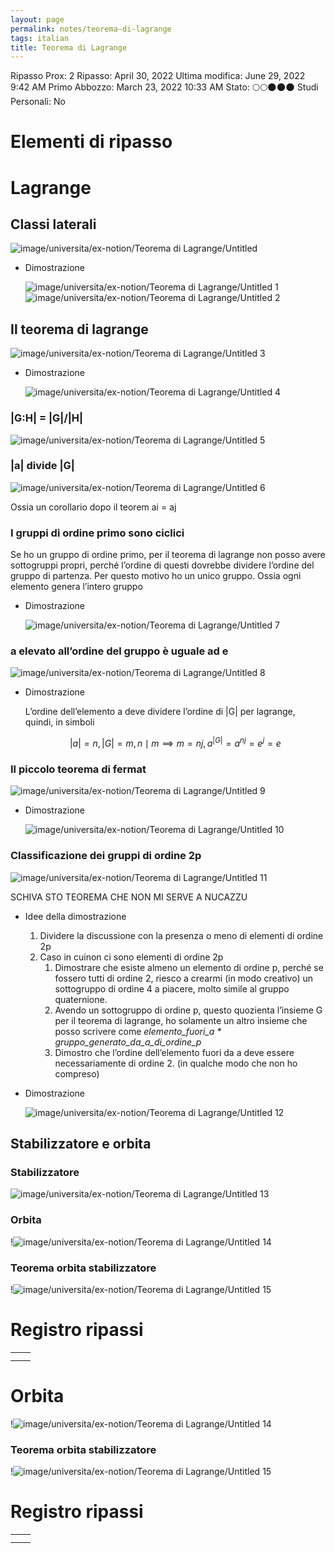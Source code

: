 ```yaml
---
layout: page
permalink: notes/teorema-di-lagrange
tags: italian
title: Teorema di Lagrange
---
```


Ripasso Prox: 2
Ripasso: April 30, 2022
Ultima modifica: June 29, 2022 9:42 AM
Primo Abbozzo: March 23, 2022 10:33 AM
Stato: 🌕🌕🌑🌑🌑
Studi Personali: No

# Elementi di ripasso

# Lagrange

## Classi laterali

<img src="/images/notes/image/universita/ex-notion/Teorema di Lagrange/Untitled.png" alt="image/universita/ex-notion/Teorema di Lagrange/Untitled">

- Dimostrazione

    <img src="/images/notes/image/universita/ex-notion/Teorema di Lagrange/Untitled 1.png" alt="image/universita/ex-notion/Teorema di Lagrange/Untitled 1">

    <img src="/images/notes/image/universita/ex-notion/Teorema di Lagrange/Untitled 2.png" alt="image/universita/ex-notion/Teorema di Lagrange/Untitled 2">


## Il teorema di lagrange

<img src="/images/notes/image/universita/ex-notion/Teorema di Lagrange/Untitled 3.png" alt="image/universita/ex-notion/Teorema di Lagrange/Untitled 3">

- Dimostrazione

    <img src="/images/notes/image/universita/ex-notion/Teorema di Lagrange/Untitled 4.png" alt="image/universita/ex-notion/Teorema di Lagrange/Untitled 4">


### |G:H|  = |G|/|H|

<img src="/images/notes/image/universita/ex-notion/Teorema di Lagrange/Untitled 5.png" alt="image/universita/ex-notion/Teorema di Lagrange/Untitled 5">

### |a| divide |G|

<img src="/images/notes/image/universita/ex-notion/Teorema di Lagrange/Untitled 6.png" alt="image/universita/ex-notion/Teorema di Lagrange/Untitled 6">

Ossia un corollario dopo il teorem ai = aj

### I gruppi di ordine primo sono ciclici

Se ho un gruppo di ordine primo, per il teorema di lagrange non posso avere sottogruppi propri, perché l’ordine di questi dovrebbe dividere l’ordine del gruppo di partenza. Per questo motivo ho un unico gruppo. Ossia ogni elemento genera l’intero gruppo

- Dimostrazione

    <img src="/images/notes/image/universita/ex-notion/Teorema di Lagrange/Untitled 7.png" alt="image/universita/ex-notion/Teorema di Lagrange/Untitled 7">


### a elevato all’ordine del gruppo è uguale ad e

<img src="/images/notes/image/universita/ex-notion/Teorema di Lagrange/Untitled 8.png" alt="image/universita/ex-notion/Teorema di Lagrange/Untitled 8">

- Dimostrazione

    L’ordine dell’elemento a deve dividere l’ordine di |G| per lagrange, quindi, in simboli

    $$
    |a| =n, |G| = m, n \mid m \implies m = nj, a^{|G|} = a^{nj} = e ^j = e
    $$


### Il piccolo teorema di fermat

<img src="/images/notes/image/universita/ex-notion/Teorema di Lagrange/Untitled 9.png" alt="image/universita/ex-notion/Teorema di Lagrange/Untitled 9">

- Dimostrazione

    <img src="/images/notes/image/universita/ex-notion/Teorema di Lagrange/Untitled 10.png" alt="image/universita/ex-notion/Teorema di Lagrange/Untitled 10">


### Classificazione dei gruppi di ordine 2p

<img src="/images/notes/image/universita/ex-notion/Teorema di Lagrange/Untitled 11.png" alt="image/universita/ex-notion/Teorema di Lagrange/Untitled 11">

SCHIVA STO TEOREMA CHE NON MI SERVE A NUCAZZU

- Idee della dimostrazione
    1. Dividere la discussione con la presenza o meno di elementi di ordine 2p
    2. Caso in cuinon ci sono elementi di ordine 2p
        1. Dimostrare che esiste almeno un elemento di ordine p, perché se fossero tutti di ordine 2, riesco a crearmi (in modo creativo) un sottogruppo di ordine 4 a piacere, molto simile al gruppo quaternione.
        2. Avendo un sottogruppo di ordine p, questo quozienta l’insieme G per il teorema di lagrange, ho solamente un altro insieme che posso scrivere come
        *elemento_fuori_a * gruppo_generato_da_a_di_ordine_p*
        3. Dimostro che l’ordine dell’elemento fuori da a deve essere necessariamente di ordine 2. (in qualche modo che non ho compreso)
- Dimostrazione

    <img src="/images/notes/image/universita/ex-notion/Teorema di Lagrange/Untitled 12.png" alt="image/universita/ex-notion/Teorema di Lagrange/Untitled 12">


## Stabilizzatore e orbita

### Stabilizzatore

<img src="/images/notes/image/universita/ex-notion/Teorema di Lagrange/Untitled 13.png" alt="image/universita/ex-notion/Teorema di Lagrange/Untitled 13">

### Orbita

!<img src="/images/notes/image/universita/ex-notion/Teorema di Lagrange/Untitled 14.png" alt="image/universita/ex-notion/Teorema di Lagrange/Untitled 14">

### Teorema orbita stabilizzatore

!<img src="/images/notes/image/universita/ex-notion/Teorema di Lagrange/Untitled 15.png" alt="image/universita/ex-notion/Teorema di Lagrange/Untitled 15">

# Registro ripassi

|  |  |
| --- | --- |
|  |  |
|  |  |
# Orbita

!<img src="/images/notes/image/universita/ex-notion/Teorema di Lagrange/Untitled 14.png" alt="image/universita/ex-notion/Teorema di Lagrange/Untitled 14">

### Teorema orbita stabilizzatore

!<img src="/images/notes/image/universita/ex-notion/Teorema di Lagrange/Untitled 15.png" alt="image/universita/ex-notion/Teorema di Lagrange/Untitled 15">

# Registro ripassi

|  |  |
| --- | --- |
|  |  |
|  |  |